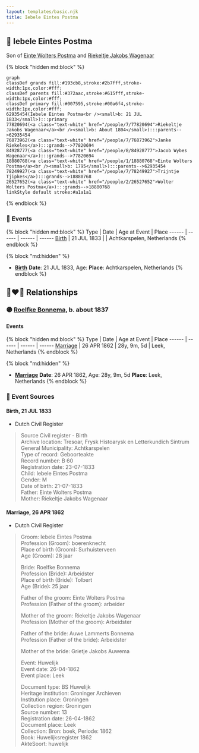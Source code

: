 ```yaml
---
layout: templates/basic.njk
title: Iebele Eintes Postma
---
```

## 🔵 Iebele Eintes Postma

Son of [Einte Wolters Postma](/people/1/18880768) and [Riekeltje Jakobs Wagenaar](/people/7/77820694)

{% block "hidden md:block" %}
```mermaid
graph
classDef grands fill:#193cb8,stroke:#2b7fff,stroke-width:1px,color:#fff;
classDef parents fill:#372aac,stroke:#615fff,stroke-width:1px,color:#fff;
classDef primary fill:#007595,stroke:#00a6f4,stroke-width:1px,color:#fff;
62935454(Iebele Eintes Postma<br /><small>b: 21 JUL 1833</small>):::primary
77820694(<a class="text-white" href="/people/7/77820694">Riekeltje Jakobs Wagenaar</a><br /><small>b: About 1804</small>):::parents-->62935454
76873962(<a class="text-white" href="/people/7/76873962">Janke Riekeles</a>):::grands-->77820694
84928777(<a class="text-white" href="/people/8/84928777">Jacob Wybes Wagenaar</a>):::grands-->77820694
18880768(<a class="text-white" href="/people/1/18880768">Einte Wolters Postma</a><br /><small>b: 1795</small>):::parents-->62935454
78249927(<a class="text-white" href="/people/7/78249927">Trijntje Tjipkes</a>):::grands-->18880768
26527652(<a class="text-white" href="/people/2/26527652">Wolter Wolters Postma</a>):::grands-->18880768
linkStyle default stroke:#a1a1a1
```
{% endblock %}

### 📆 Events

{% block "hidden md:block" %}
Type | Date | Age at Event | Place
------ | ------ | ------ | ------
[Birth](#event-event-2) | 21 JUL 1833 |  | Achtkarspelen, Netherlands
{% endblock %}

{% block "md:hidden" %}
- **[Birth](#event-event-2)**
**Date**: 21 JUL 1833, Age:
**Place**: Achtkarspelen, Netherlands
{% endblock %}

## 👩‍❤️‍👨 Relationships

### 🟣 [Roelfke Bonnema](/people/6/6778152), b. about 1837

#### Events

{% block "hidden md:block" %}
Type | Date | Age at Event | Place
------ | ------ | ------ | ------
[Marriage](#event-family-0-event-0) | 26 APR 1862 | 28y, 9m, 5d | Leek, Netherlands
{% endblock %}

{% block "md:hidden" %}
- **[Marriage](#event-family-0-event-0)**
**Date**: 26 APR 1862, Age: 28y, 9m, 5d
**Place**: Leek, Netherlands
{% endblock %}

### 📰 Event Sources

#### <a id="event-event-2"></a> Birth, 21 JUL 1833
* Dutch Civil Register
>   
  > Source Civil register - Birth  
  > Archive location: Tresoar, Frysk Histoarysk en Letterkundich Sintrum  
  > General Municipality: Achtkarspelen  
  > Type of record: Geboorteakte  
  > Record number: B 60  
  > Registration date: 23-07-1833  
  > Child: Iebele Eintes Postma  
  > Gender: M  
  > Date of birth: 21-07-1833  
  > Father: Einte Wolters Postma  
  > Mother: Riekeltje Jakobs Wagenaar
#### <a id="event-family-0-event-0"></a> Marriage, 26 APR 1862
* Dutch Civil Register
>   
  > Groom: Iebele Eintes Postma  
  > Profession (Groom): boerenknecht  
  > Place of birth (Groom): Surhuisterveen  
  > Age (Groom): 28 jaar  
  >   
  > Bride: Roelfke Bonnema  
  > Profession (Bride): Arbeidster  
  > Place of birth (Bride): Tolbert  
  > Age (Bride): 25 jaar  
  >   
  > Father of the groom: Einte Wolters Postma  
  > Profession (Father of the groom): arbeider  
  >   
  > Mother of the groom: Riekeltje Jakobs Wagenaar  
  > Profession (Mother of the groom): Arbeidster  
  >   
  > Father of the bride: Auwe Lammerts Bonnema  
  > Profession (Father of the bride): Arbeidster  
  >   
  > Mother of the bride: Grietje Jakobs Auwema  
  >   
  > Event: Huwelijk  
  > Event date: 26-04-1862  
  > Event place: Leek  
  >   
  > Document type: BS Huwelijk  
  > Heritage institution: Groninger Archieven  
  > Institution place: Groningen  
  > Collection region: Groningen  
  > Source number: 13  
  > Registration date: 26-04-1862  
  > Document place: Leek  
  > Collection: Bron: boek, Periode: 1862  
  > Book: Huwelijksregister 1862  
  > AkteSoort: huwelijk  
  >
